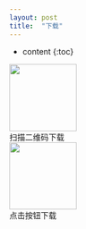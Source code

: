 ```yaml
---
layout: post
title:  "下载"
---
```


* content
{:toc}


<img src="https://raw.githubusercontent.com/aaron0104/ipatest/146af8cc89252b78cf334662068b2f8f96dfc7f7/qrcode.png?token=AC3KZI5XTLRJWFTW42I5I5C6EVRF2" height="120" width="120" style="cursor:zoom-in">
<div class="xiazai_l_mes"><span>扫描二维码下载</span></div>
<a style="text-align:center" href="itms-services://?action=download-manifest&url=https://raw.githubusercontent.com/aaron0104/ipatest/master/manifest.plist?token=AC3KZI2W2TOXVSWTMXNGWFK6EVORG"><img src="http://pcdd009.com/imgs_wap/img_xiazai_anniu.png" height="120" width="120"></a>
<div class="xiazai_l_mes"><span>点击按钮下载</span></div>


   
